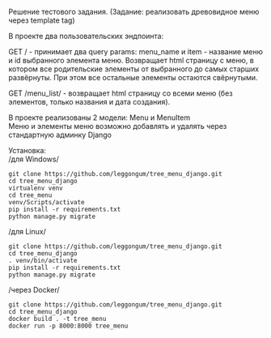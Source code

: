 Решение тестового задания.
(Задание: реализовать древовидное меню через template tag)

В проекте два пользовательских эндпоинта:

  GET / - принимает два query params: menu_name и item - название меню и id выбранного элемента меню. 
          Возвращает html страницу с меню, в котором все родительские элементы от выбранного до самых старших развёрнуты. При этом все остальные элементы остаются свёрнутыми.

  GET /menu_list/ - возвращает html страницу со всеми меню (без элементов, только названия и дата создания).

В проекте реализованы 2 модели: Menu и MenuItem     
Меню и элементы меню возможно добавлять и удалять через стандартную админку Django

Установка:     
/для Windows/
```
git clone https://github.com/leggongum/tree_menu_django.git
cd tree_menu_django
virtualenv venv
cd tree_menu
venv/Scripts/activate
pip install -r requirements.txt
python manage.py migrate
```

/для Linux/
```
git clone https://github.com/leggongum/tree_menu_django.git
cd tree_menu_django
. venv/bin/activate
pip install -r requirements.txt
python manage.py migrate
```

/через Docker/
```
git clone https://github.com/leggongum/tree_menu_django.git
cd tree_menu_django
docker build . -t tree_menu
docker run -p 8000:8000 tree_menu
```
